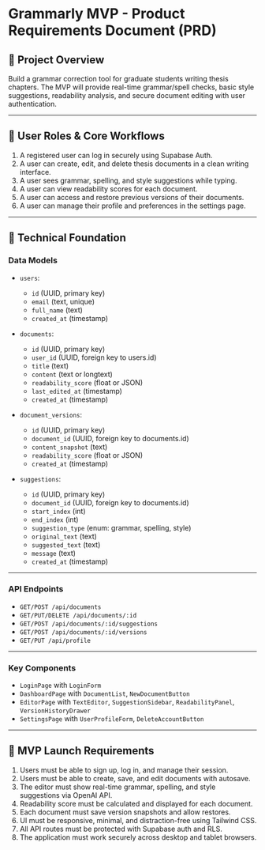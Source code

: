 # Grammarly MVP - Product Requirements Document (PRD)

## 📌 Project Overview
Build a grammar correction tool for graduate students writing thesis chapters. The MVP will provide real-time grammar/spell checks, basic style suggestions, readability analysis, and secure document editing with user authentication.

---

## 👤 User Roles & Core Workflows

1. A registered user can log in securely using Supabase Auth.  
2. A user can create, edit, and delete thesis documents in a clean writing interface.  
3. A user sees grammar, spelling, and style suggestions while typing.  
4. A user can view readability scores for each document.  
5. A user can access and restore previous versions of their documents.  
6. A user can manage their profile and preferences in the settings page.

---

## 🧱 Technical Foundation

### Data Models

- `users`:  
  - `id` (UUID, primary key)  
  - `email` (text, unique)  
  - `full_name` (text)  
  - `created_at` (timestamp)  

- `documents`:  
  - `id` (UUID, primary key)  
  - `user_id` (UUID, foreign key to users.id)  
  - `title` (text)  
  - `content` (text or longtext)  
  - `readability_score` (float or JSON)  
  - `last_edited_at` (timestamp)  
  - `created_at` (timestamp)  

- `document_versions`:  
  - `id` (UUID, primary key)  
  - `document_id` (UUID, foreign key to documents.id)  
  - `content_snapshot` (text)  
  - `readability_score` (float or JSON)  
  - `created_at` (timestamp)  

- `suggestions`:  
  - `id` (UUID, primary key)  
  - `document_id` (UUID, foreign key to documents.id)  
  - `start_index` (int)  
  - `end_index` (int)  
  - `suggestion_type` (enum: grammar, spelling, style)  
  - `original_text` (text)  
  - `suggested_text` (text)  
  - `message` (text)  
  - `created_at` (timestamp)  

---

### API Endpoints

- `GET/POST /api/documents`  
- `GET/PUT/DELETE /api/documents/:id`  
- `GET/POST /api/documents/:id/suggestions`  
- `GET/POST /api/documents/:id/versions`  
- `GET/PUT /api/profile`  

---

### Key Components

- `LoginPage` with `LoginForm`  
- `DashboardPage` with `DocumentList`, `NewDocumentButton`  
- `EditorPage` with `TextEditor`, `SuggestionSidebar`, `ReadabilityPanel`, `VersionHistoryDrawer`  
- `SettingsPage` with `UserProfileForm`, `DeleteAccountButton`  

---

## 🚀 MVP Launch Requirements

1. Users must be able to sign up, log in, and manage their session.  
2. Users must be able to create, save, and edit documents with autosave.  
3. The editor must show real-time grammar, spelling, and style suggestions via OpenAI API.  
4. Readability score must be calculated and displayed for each document.  
5. Each document must save version snapshots and allow restores.  
6. UI must be responsive, minimal, and distraction-free using Tailwind CSS.  
7. All API routes must be protected with Supabase auth and RLS.  
8. The application must work securely across desktop and tablet browsers.

